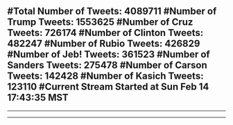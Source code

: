#Total Number of Tweets: 4089711 
#Number of Trump Tweets: 1553625
#Number of Cruz Tweets: 726174
#Number of Clinton Tweets: 482247
#Number of Rubio Tweets: 426829
#Number of Jeb! Tweets: 361523
#Number of Sanders Tweets: 275478
#Number of Carson Tweets: 142428
#Number of Kasich Tweets: 123110
#Current Stream Started at Sun Feb 14 17:43:35 MST
---
---
---

